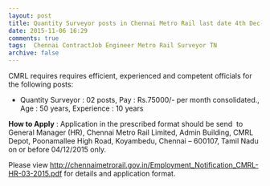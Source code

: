 ```yaml
---
layout: post
title: Quantity Surveyor posts in Chennai Metro Rail last date 4th Dec-2015   
date: 2015-11-06 16:29
comments: true
tags:  Chennai ContractJob Engineer Metro Rail Surveyor TN 
archive: false
---
```

CMRL requires requires efficient, experienced and competent officials for the following posts:


- Quantity Surveyor : 02 posts, Pay : Rs.75000/- per month consolidated., Age : 50 years, Experience : 10 years

**How to Apply** : Application in the prescribed format should be send  to General Manager (HR), Chennai Metro Rail Limited, Admin Building, CMRL Depot, Poonamallee High Road, Koyambedu, Chennai – 600107, Tamil Nadu on or before 04/12/2015 only.

Please view <http://chennaimetrorail.gov.in/Employment_Notification_CMRL-HR-03-2015.pdf> for details and application format.



